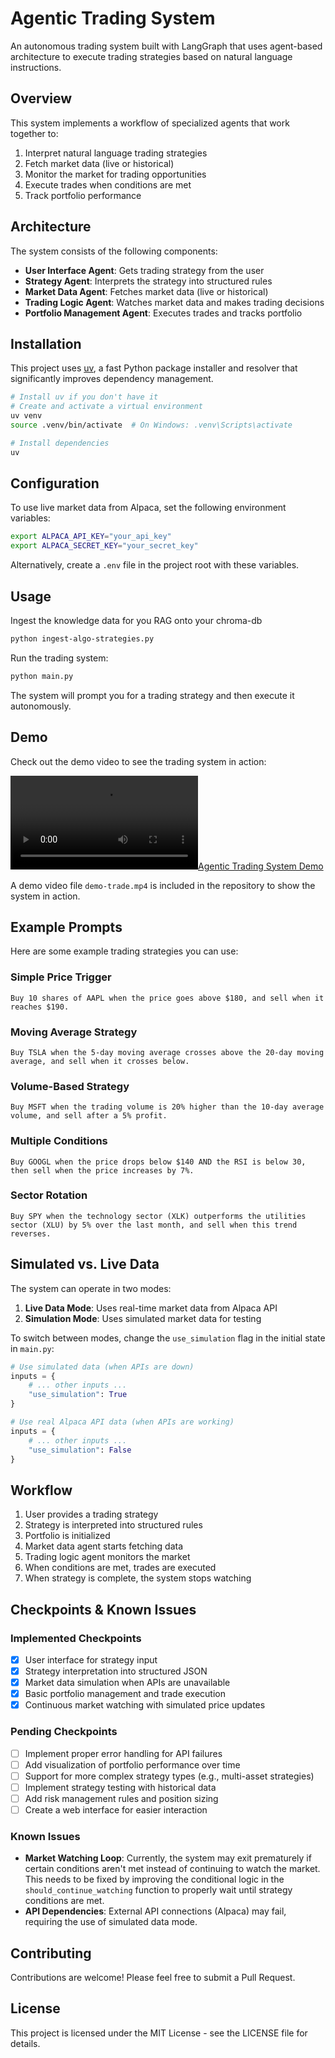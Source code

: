 # Agentic Trading System

An autonomous trading system built with LangGraph that uses agent-based architecture to execute trading strategies based on natural language instructions.

## Overview

This system implements a workflow of specialized agents that work together to:

1. Interpret natural language trading strategies
2. Fetch market data (live or historical)
3. Monitor the market for trading opportunities
4. Execute trades when conditions are met
5. Track portfolio performance

## Architecture

The system consists of the following components:

- **User Interface Agent**: Gets trading strategy from the user
- **Strategy Agent**: Interprets the strategy into structured rules
- **Market Data Agent**: Fetches market data (live or historical)
- **Trading Logic Agent**: Watches market data and makes trading decisions
- **Portfolio Management Agent**: Executes trades and tracks portfolio

## Installation

This project uses [uv](https://github.com/astral-sh/uv), a fast Python package installer and resolver that significantly improves dependency management.

```bash
# Install uv if you don't have it
# Create and activate a virtual environment
uv venv
source .venv/bin/activate  # On Windows: .venv\Scripts\activate

# Install dependencies
uv
```

## Configuration

To use live market data from Alpaca, set the following environment variables:

```bash
export ALPACA_API_KEY="your_api_key"
export ALPACA_SECRET_KEY="your_secret_key"
```

Alternatively, create a `.env` file in the project root with these variables.

## Usage

Ingest the knowledge data for you RAG onto your chroma-db

```bash
python ingest-algo-strategies.py
```

Run the trading system:

```bash
python main.py
```

The system will prompt you for a trading strategy and then execute it autonomously.

## Demo

Check out the demo video to see the trading system in action:

[![Agentic Trading System Demo](demo-trade.mp4)](demo-trade.mp4)

A demo video file `demo-trade.mp4` is included in the repository to show the system in action.

## Example Prompts

Here are some example trading strategies you can use:

### Simple Price Trigger

```text
Buy 10 shares of AAPL when the price goes above $180, and sell when it reaches $190.
```

### Moving Average Strategy

```text
Buy TSLA when the 5-day moving average crosses above the 20-day moving average, and sell when it crosses below.
```

### Volume-Based Strategy

```text
Buy MSFT when the trading volume is 20% higher than the 10-day average volume, and sell after a 5% profit.
```

### Multiple Conditions

```text
Buy GOOGL when the price drops below $140 AND the RSI is below 30, then sell when the price increases by 7%.
```

### Sector Rotation

```text
Buy SPY when the technology sector (XLK) outperforms the utilities sector (XLU) by 5% over the last month, and sell when this trend reverses.
```

## Simulated vs. Live Data

The system can operate in two modes:

1. **Live Data Mode**: Uses real-time market data from Alpaca API
2. **Simulation Mode**: Uses simulated market data for testing

To switch between modes, change the `use_simulation` flag in the initial state in `main.py`:

```python
# Use simulated data (when APIs are down)
inputs = {
    # ... other inputs ...
    "use_simulation": True
}

# Use real Alpaca API data (when APIs are working)
inputs = {
    # ... other inputs ...
    "use_simulation": False
}
```

## Workflow

1. User provides a trading strategy
2. Strategy is interpreted into structured rules
3. Portfolio is initialized
4. Market data agent starts fetching data
5. Trading logic agent monitors the market
6. When conditions are met, trades are executed
7. When strategy is complete, the system stops watching

## Checkpoints & Known Issues

### Implemented Checkpoints

- [x] User interface for strategy input
- [x] Strategy interpretation into structured JSON
- [x] Market data simulation when APIs are unavailable
- [x] Basic portfolio management and trade execution
- [x] Continuous market watching with simulated price updates

### Pending Checkpoints

- [ ] Implement proper error handling for API failures
- [ ] Add visualization of portfolio performance over time
- [ ] Support for more complex strategy types (e.g., multi-asset strategies)
- [ ] Implement strategy testing with historical data
- [ ] Add risk management rules and position sizing
- [ ] Create a web interface for easier interaction

### Known Issues

- **Market Watching Loop**: Currently, the system may exit prematurely if certain conditions aren't met instead of continuing to watch the market. This needs to be fixed by improving the conditional logic in the `should_continue_watching` function to properly wait until strategy conditions are met.
- **API Dependencies**: External API connections (Alpaca) may fail, requiring the use of simulated data mode.

## Contributing

Contributions are welcome! Please feel free to submit a Pull Request.

## License

This project is licensed under the MIT License - see the LICENSE file for details.
